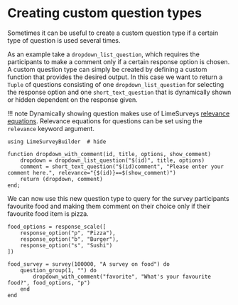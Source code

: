 # Creating custom question types

Sometimes it can be useful to create a custom question type if a certain type of question is used several times.

As an example take a `dropdown_list_question`, which requires the participants to make a comment only if a certain response option is chosen. A custom question type can simply be created by defining a custom function that provides the desired output. In this case we want to return a `Tuple` of questions consisting of one `dropdown_list_question` for selecting the response option and one `short_text_question` that is dynamically shown or hidden dependent on the response given.

!!! note
    Dynamically showing question makes use of LimeSurveys [relevance equations](https://manual.limesurvey.org/ExpressionScript_-_Presentation). Relevance equations for questions can be set using the `relevance` keyword argument.


```@example custom_types
using LimeSurveyBuilder  # hide

function dropdown_with_comment(id, title, options, show_comment)
    dropdown = dropdown_list_question("$(id)", title, options)
    comment = short_text_question("$(id)comment", "Please enter your comment here.", relevance="{$(id)}==$(show_comment)")
    return (dropdown, comment)
end;
```

We can now use this new question type to query for the survey participants favourite food and making them comment on their choice only if their favourite food item is pizza.

```@example custom_types
food_options = response_scale([
    response_option("p", "Pizza"),
    response_option("b", "Burger"),
    response_option("s", "Sushi")
])

food_survey = survey(100000, "A survey on food") do
    question_group(1, "") do
        dropdown_with_comment("favorite", "What's your favourite food?", food_options, "p")
    end
end
```